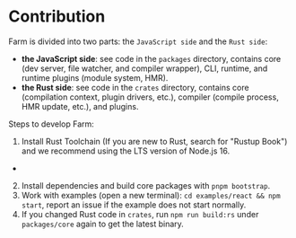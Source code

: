 # Contribution

Farm is divided into two parts: the `JavaScript side` and the `Rust side`:

- **the JavaScript side**: see code in the `packages` directory, contains core (dev server, file watcher, and compiler wrapper), CLI, runtime, and runtime plugins (module system, HMR).
- **the Rust side**: see code in the `crates` directory, contains core (compilation context, plugin drivers, etc.), compiler (compile process, HMR update, etc.), and plugins.

Steps to develop Farm:

1. Install Rust Toolchain (If you are new to Rust, search for "Rustup Book") and we recommend using the LTS version of Node.js 16.
- 
2. Install dependencies and build core packages with `pnpm bootstrap`.
3. Work with examples (open a new terminal): `cd examples/react && npm start`, report an issue if the example does not start normally.
4. If you changed Rust code in `crates`, run `npm run build:rs` under `packages/core` again to get the latest binary.
